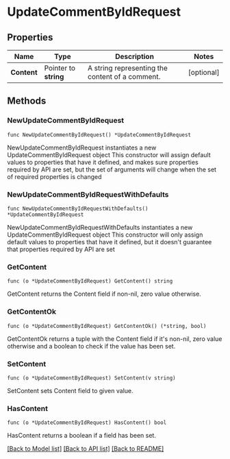 # UpdateCommentByIdRequest

## Properties

Name | Type | Description | Notes
------------ | ------------- | ------------- | -------------
**Content** | Pointer to **string** | A string representing the content of a comment. | [optional] 

## Methods

### NewUpdateCommentByIdRequest

`func NewUpdateCommentByIdRequest() *UpdateCommentByIdRequest`

NewUpdateCommentByIdRequest instantiates a new UpdateCommentByIdRequest object
This constructor will assign default values to properties that have it defined,
and makes sure properties required by API are set, but the set of arguments
will change when the set of required properties is changed

### NewUpdateCommentByIdRequestWithDefaults

`func NewUpdateCommentByIdRequestWithDefaults() *UpdateCommentByIdRequest`

NewUpdateCommentByIdRequestWithDefaults instantiates a new UpdateCommentByIdRequest object
This constructor will only assign default values to properties that have it defined,
but it doesn't guarantee that properties required by API are set

### GetContent

`func (o *UpdateCommentByIdRequest) GetContent() string`

GetContent returns the Content field if non-nil, zero value otherwise.

### GetContentOk

`func (o *UpdateCommentByIdRequest) GetContentOk() (*string, bool)`

GetContentOk returns a tuple with the Content field if it's non-nil, zero value otherwise
and a boolean to check if the value has been set.

### SetContent

`func (o *UpdateCommentByIdRequest) SetContent(v string)`

SetContent sets Content field to given value.

### HasContent

`func (o *UpdateCommentByIdRequest) HasContent() bool`

HasContent returns a boolean if a field has been set.


[[Back to Model list]](../README.md#documentation-for-models) [[Back to API list]](../README.md#documentation-for-api-endpoints) [[Back to README]](../README.md)


